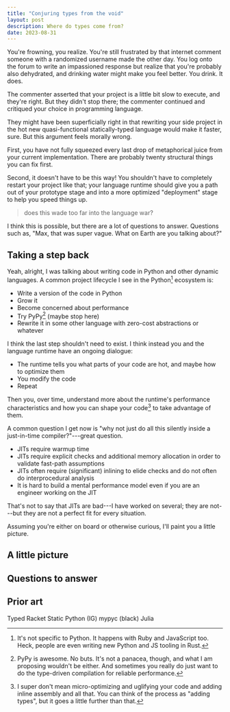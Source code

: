 ```yaml
---
title: "Conjuring types from the void"
layout: post
description: Where do types come from?
date: 2023-08-31
---
```


You're frowning, you realize. You're still frustrated by that internet comment
someone with a randomized username made the other day. You log onto the forum
to write an impassioned response but realize that you're probably also
dehydrated, and drinking water might make you feel better. You drink. It does.

The commenter asserted that your project is a little bit slow to execute, and
they're right. But they didn't stop there; the commenter continued and
critiqued your choice in programming language.

They might have been superficially right in that rewriting your side project in
the hot new quasi-functional statically-typed language would make it faster,
sure. But this argument feels morally wrong.

First, you have not fully squeezed every last drop of metaphorical juice from
your current implementation. There are probably twenty structural things you
can fix first.

Second, it doesn't have to be this way! You shouldn't have to completely
restart your project like that; your language runtime should give you a path
out of your prototype stage and into a more optimized "deployment" stage to
help you speed things up.

> does this wade too far into the language war?

I think this is possible, but there are a lot of questions to answer. Questions
such as, "Max, that was super vague. What on Earth are you talking about?"

## Taking a step back

Yeah, alright, I was talking about writing code in Python and other dynamic
languages. A common project lifecycle I see in the Python[^other-langs]
ecosystem is:

[^other-langs]: It's not specific to Python. It happens with Ruby and
    JavaScript too. Heck, people are even writing new Python and JS tooling in
    Rust.

* Write a version of the code in Python
* Grow it
* Become concerned about performance
* Try PyPy[^pypy] (maybe stop here)
* Rewrite it in some other language with zero-cost abstractions or whatever

[^pypy]: PyPy is awesome. No buts. It's not a panacea, though, and what I am
    proposing wouldn't be either. And sometimes you really do just want to do
    the type-driven compilation for reliable performance.

I think the last step shouldn't need to exist. I think instead you and the
language runtime have an ongoing dialogue:

* The runtime tells you what parts of your code are hot, and maybe how to
  optimize them
* You modify the code
* Repeat

Then you, over time, understand more about the runtime's performance
characteristics and how you can shape your code[^gross-c] to take advantage of
them.

[^gross-c]: I super don't mean micro-optimizing and uglifying your code and
    adding inline assembly and all that. You can think of the process as
    "adding types", but it goes a little further than that.

A common question I get now is "why not just do all this silently inside a
just-in-time compiler?"---great question.

* JITs require warmup time
* JITs require explicit checks and additional memory allocation in order to
  validate fast-path assumptions
* JITs often require (significant) inlining to elide checks and do not often do
  interprocedural analysis
* It is hard to build a mental performance model even if you are an engineer
  working on the JIT

That's not to say that JITs are bad---I have worked on several; they are
not---but they are not a perfect fit for every situation.

Assuming you're either on board or otherwise curious, I'll paint you a little
picture.

## A little picture

## Questions to answer

## Prior art

Typed Racket
Static Python (IG)
mypyc (black)
Julia

